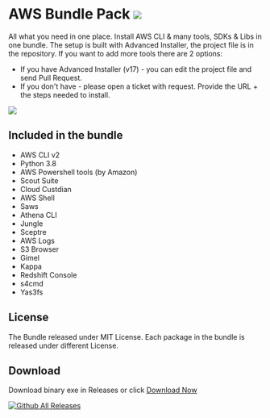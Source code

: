 # AWS Bundle Pack ![](https://img.shields.io/static/v1?label=AWS&message=BUNDLE%20PACK&color=orange&logo=amazon&style=for-the-badge&)
All what you need in one place. Install AWS CLI &amp; many tools, SDKs &amp; Libs in one bundle.
The setup is built with Advanced Installer, the project file is in the repository.
If you want to add more tools there are 2 options:
* If you have Advanced Installer (v17) - you can edit the project file and send Pull Request.
* If you don't have - please open a ticket with request. Provide the URL + the steps needed to install.

![](https://i.imgur.com/zDyG8xi.png?1)

## Included in the bundle
* AWS CLI v2
* Python 3.8
* AWS Powershell tools (by Amazon)
* Scout Suite
* Cloud Custdian
* AWS Shell
* Saws
* Athena CLI
* Jungle
* Sceptre
* AWS Logs
* S3 Browser
* Gimel
* Kappa
* Redshift Console
* s4cmd
* Yas3fs

## License
The Bundle released under MIT License. Each package in the bundle is released under different License.

## Download
Download binary exe in Releases or click [Download Now](https://github.com/aws-bundle/AWS-Bundle-Pack/releases/download/1.0.0/AWS-Bundle-Pack-1.0.1.exe)


[![Github All Releases](https://img.shields.io/github/downloads/aws-bundle/AWS-Bundle-Pack/total.svg?style=for-the-badge)]()


